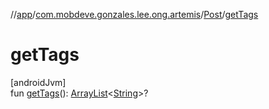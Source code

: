 //[app](../../../index.md)/[com.mobdeve.gonzales.lee.ong.artemis](../index.md)/[Post](index.md)/[getTags](get-tags.md)

# getTags

[androidJvm]\
fun [getTags](get-tags.md)(): [ArrayList](https://kotlinlang.org/api/latest/jvm/stdlib/kotlin.collections/-array-list/index.html)<[String](https://kotlinlang.org/api/latest/jvm/stdlib/kotlin/-string/index.html)>?

